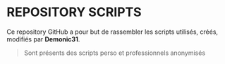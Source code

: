 # REPOSITORY SCRIPTS

Ce repository GitHub a pour but de rassembler les scripts utilisés, créés, modifiés par **Demonic31**.

> Sont présents des scripts perso et professionnels anonymisés
